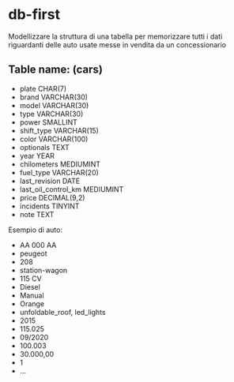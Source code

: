 # db-first

Modellizzare la struttura di una tabella per memorizzare tutti i dati riguardanti delle auto usate messe in vendita da un concessionario

## Table name: (cars)

- plate CHAR(7)
- brand VARCHAR(30)
- model VARCHAR(30)
- type VARCHAR(30)
- power SMALLINT
- shift_type VARCHAR(15)
- color VARCHAR(100)
- optionals TEXT
- year YEAR
- chilometers MEDIUMINT
- fuel_type VARCHAR(20)
- last_revision DATE
- last_oil_control_km MEDIUMINT
- price DECIMAL(9,2)
- incidents TINYINT
- note TEXT


Esempio di auto:
- AA 000 AA
- peugeot
- 208
- station-wagon
- 115 CV
- Diesel
- Manual
- Orange
- unfoldable_roof, led_lights
- 2015
- 115.025
- 09/2020
- 100.003
- 30.000,00
- 1
- ...
